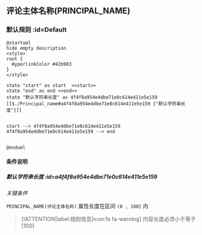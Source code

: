 ## 评论主体名称(PRINCIPAL_NAME) <!-- {docsify-ignore-all} -->

   

### 默认规则 :id=Default

```plantuml
@startuml
hide empty description
<style>
root {
  HyperlinkColor #42b983
}
</style>

state "start" as start  <<start>>
state "end" as end <<end>>
state "默认字符串长度" as 4f4f8a954e4dbe71e0c614e411e5e159 [[$./Principal_name#a4f4f8a954e4dbe71e0c614e411e5e159 {"默认字符串长度"}]]


start --> 4f4f8a954e4dbe71e0c614e411e5e159 
4f4f8a954e4dbe71e0c614e411e5e159 --> end 


@enduml
```

#### 条件说明

##### 默认字符串长度 :id=a4f4f8a954e4dbe71e0c614e411e5e159


*关键条件*


`PRINCIPAL_NAME(评论主体名称)` 属性长度在区间 `(0 , 100]` 内

> [!ATTENTION|label:规则信息|icon:fa fa-warning]
> 内容长度必须小于等于[100]








